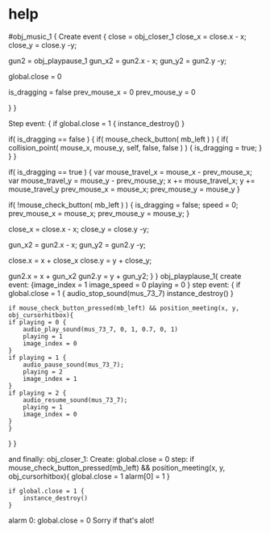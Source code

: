 # help


#obj_music_1 {
Create event {
close = obj_closer_1
close_x = close.x - x;
close_y = close.y -y;

gun2 = obj_playpause_1
gun_x2 = gun2.x - x;
gun_y2 = gun2.y -y;

global.close = 0




is_dragging = false
prev_mouse_x = 0
prev_mouse_y = 0

}
}

Step event: {
if global.close = 1 {
		instance_destroy()
	}

if( is_dragging == false )
{
    if( mouse_check_button( mb_left ) )
    {
        if( collision_point( mouse_x, mouse_y, self, false, false ) )
        {
            is_dragging = true;
        }
    }
}

if( is_dragging == true )
{
    var mouse_travel_x = mouse_x - prev_mouse_x;
	var mouse_travel_y = mouse_y - prev_mouse_y;
    x += mouse_travel_x;
	y += mouse_travel_y
    prev_mouse_x = mouse_x;
	prev_mouse_y = mouse_y
}

if( !mouse_check_button( mb_left ) )
{
    is_dragging = false;
    speed = 0;
    prev_mouse_x = mouse_x;
	prev_mouse_y = mouse_y;
}

close_x = close.x - x;
close_y = close.y -y;

gun_x2 = gun2.x - x;
gun_y2 = gun2.y -y;

close.x = x + close_x
close.y = y + close_y;

gun2.x = x + gun_x2
gun2.y = y + gun_y2;
}
}
obj_playplause_1{
create event: {image_index = 1
image_speed = 0
playing = 0
}
step event: {
if global.close = 1 {
		audio_stop_sound(mus_73_7)
		instance_destroy()
	}
	
	if mouse_check_button_pressed(mb_left) && position_meeting(x, y, obj_cursorhitbox){
	if playing = 0 {
		audio_play_sound(mus_73_7, 0, 1, 0.7, 0, 1)
		playing = 1
		image_index = 0
	}
	if playing = 1 {
		audio_pause_sound(mus_73_7);
		playing = 2
		image_index = 1
	}
	if playing = 2 {
		audio_resume_sound(mus_73_7);
		playing = 1
		image_index = 0
	}
	}
}
}

and finally:
obj_closer_1:
Create: global.close = 0
step: if mouse_check_button_pressed(mb_left) && position_meeting(x, y, obj_cursorhitbox){
	global.close = 1
	alarm[0] = 1
	}
	
	if global.close = 1 {
		instance_destroy()
	}
alarm 0: global.close = 0
Sorry if that's alot!
